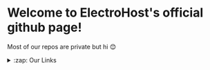 # Welcome to ElectroHost's official github page!
Most of our repos are private but hi 😊

<details>
  <summary>:zap: Our Links</summary>
🏡 Home page | https://electro-host.xyz
💻 Client Page | https://client.electro-host.xyz
🎮 Control Panel | https://panel.electro-host.xyz
🗣️ Discord Server | https://discord.gg/RmgBeXm3VB
</details>
